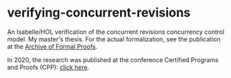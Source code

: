 # verifying-concurrent-revisions
An Isabelle/HOL verification of the concurrent revisions concurrency control model. My master's thesis. For the actual formalization, see the publication at the [Archive of Formal Proofs](https://www.isa-afp.org/entries/Concurrent_Revisions.html).

In 2020, the research was published at the conference Certified Programs and Proofs (CPP): [click here](https://doi.org/10.1145/3372885.3373820).
